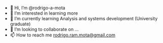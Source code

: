 - 👋 Hi, I’m @rodrigo-a-mota
- 👀 I’m interested in learning more
- 🌱 I’m currently learning Analysis and systems development (University graduate)
- 💞️ I’m looking to collaborate on ...
- 📫 How to reach me rodrigo.ram.mota@gmail.com

<!---
rodrigo-a-mota/rodrigo-a-mota is a ✨ special ✨ repository because its `README.md` (this file) appears on your GitHub profile.
You can click the Preview link to take a look at your changes.
--->
